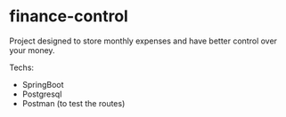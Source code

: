 ﻿# finance-control

Project designed to store monthly expenses and have better control over your money.

Techs:
 - SpringBoot
 - Postgresql
 - Postman (to test the routes)
